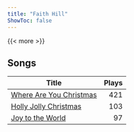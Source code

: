 ```yaml
---
title: "Faith Hill"
ShowToc: false
---
```


{{< more >}}

## Songs
Title | Plays 
----- | -----: 
[Where Are You Christmas](/songs/where-are-you-christmas) | 421
[Holly Jolly Christmas](/songs/holly-jolly-christmas) | 103
[Joy to the World](/songs/joy-to-the-world) | 97

